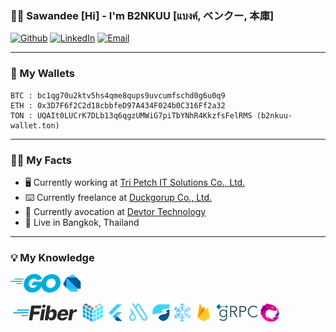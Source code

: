 ### 🙏🏽 Sawandee [Hi] - I'm B2NKUU [แบงค์, ベンクー, 本庫]

[![Github](https://img.shields.io/badge/-Github-666699?style=flat-square&amp;labelColor=666699&amp;logoColor=white&amp;logo=github)](https://github.com/b2nkuu) [![LinkedIn](https://img.shields.io/badge/-LinkedIn-0072b1?style=flat-square&amp;labelColor=0072b1&amp;logoColor=white&amp;logo=linkedin)](https://www.linkedin.com/in/bankuu) [![Email](https://img.shields.io/badge/-Email-444444?style=flat-square&amp;labelColor=444444&amp;logoColor=white&amp;logo=)](mailto:ban.kuu@yahoo.com)

---

### 💸 My Wallets

```generic
BTC : bc1qg70u2ktv5hs4qme8qups9uvcumfschd0g6u0q9
ETH : 0x3D7F6f2C2d18cbbfeD97A434F024b0C316Ff2a32
TON : UQAIt0LUCrK7DLb13q6qgzUMWiG7piTbYNhR4KkzfsFelRMS (b2nkuu-wallet.ton)
```

---

### 🙋🏽 My Facts

- 🖥️ Currently working at [Tri Petch IT Solutions Co., Ltd.](https://www.tripetchgroup.com/en/tripetchitsolutions)
- ⌨️ Currently freelance at [Duckgorup Co., Ltd.](https://www.duckgroup.co)
- 💎 Currently avocation at [Devtor Technology](https://devtor.technology)
- 🛌 Live in Bangkok, Thailand

---

### 💡 My Knowledge

<img src="image/skill-golang.png"/> <img src="image/skill-dart.png"/> <img src="image/skill-other.png"/>

<img src="image/skill-gofiber.png"/> <img src="image/skill-echo.png"/> <img src="image/skill-flutter.png"/> <img src="image/skill-autoroute.png"/> <img src="image/skill-riverpod.png"/> <img src="image/skill-freezed.png"/> <img src="image/skill-firebase.png"/> <img src="image/skill-grpc.png"/> <img src="image/skill-reactivex.png"/>